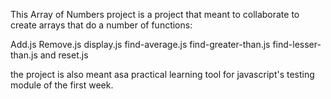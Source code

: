 This Array of Numbers project is a project that meant to collaborate to create arrays that do a number of functions:

Add.js
Remove.js
display.js
find-average.js
find-greater-than.js
find-lesser-than.js and
reset.js

the project is also meant asa practical learning tool for javascript's testing module of the first week.